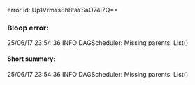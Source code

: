 error id: Up1VrmYs8h8taYSaO74i7Q==
### Bloop error:

25/06/17 23:54:36 INFO DAGScheduler: Missing parents: List()
#### Short summary: 

25/06/17 23:54:36 INFO DAGScheduler: Missing parents: List()